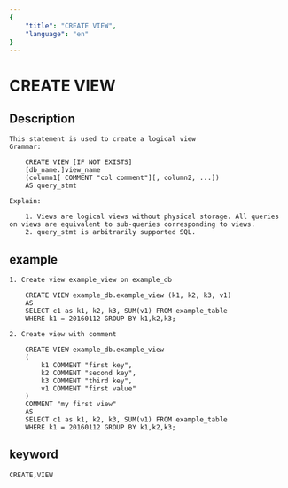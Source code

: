```yaml
---
{
    "title": "CREATE VIEW",
    "language": "en"
}
---
```


# CREATE VIEW
## Description
    This statement is used to create a logical view
    Grammar:
    
        CREATE VIEW [IF NOT EXISTS]
        [db_name.]view_name
        (column1[ COMMENT "col comment"][, column2, ...])
        AS query_stmt

    Explain:

        1. Views are logical views without physical storage. All queries on views are equivalent to sub-queries corresponding to views.
        2. query_stmt is arbitrarily supported SQL.

## example

    1. Create view example_view on example_db

        CREATE VIEW example_db.example_view (k1, k2, k3, v1)
        AS
        SELECT c1 as k1, k2, k3, SUM(v1) FROM example_table
        WHERE k1 = 20160112 GROUP BY k1,k2,k3;
        
    2. Create view with comment
    
        CREATE VIEW example_db.example_view
        (
            k1 COMMENT "first key",
            k2 COMMENT "second key",
            k3 COMMENT "third key",
            v1 COMMENT "first value"
        )
        COMMENT "my first view"
        AS
        SELECT c1 as k1, k2, k3, SUM(v1) FROM example_table
        WHERE k1 = 20160112 GROUP BY k1,k2,k3;

## keyword

    CREATE,VIEW

